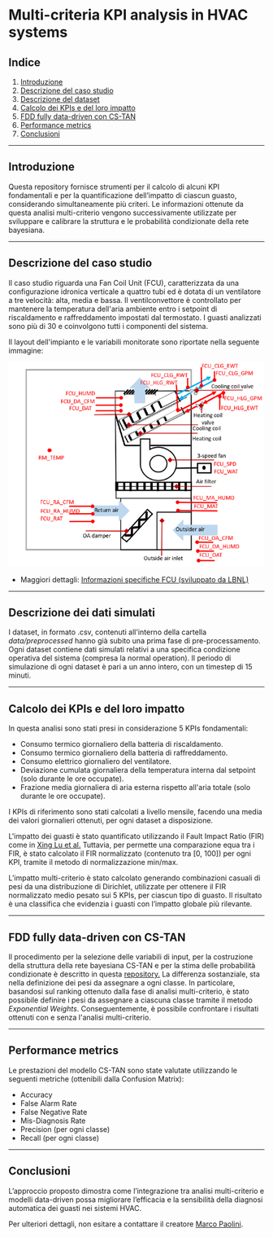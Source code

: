 # Multi-criteria KPI analysis in HVAC systems

## Indice
1. [Introduzione](#introduzione)
2. [Descrizione del caso studio](#descrizione-del-caso-studio)
3. [Descrizione del dataset](#descrizione-del-caso-studio)
4. [Calcolo dei KPIs e del loro impatto](#calcolo-dei-kpis-e-del-loro-impatto)
5. [FDD fully data-driven con CS-TAN](#fdd-fully-data-driven-con-cs-tan)
6. [Performance metrics](#performance-metrics)
7. [Conclusioni](#conclusioni)

---

## Introduzione
Questa repository fornisce strumenti per il calcolo di alcuni KPI fondamentali e per la quantificazione dell’impatto di ciascun guasto, considerando simultaneamente più criteri.
Le informazioni ottenute da questa analisi multi-criterio vengono successivamente utilizzate per sviluppare e calibrare la struttura e le probabilità condizionate della rete bayesiana.

---

## Descrizione del caso studio
Il caso studio riguarda una Fan Coil Unit (FCU), caratterizzata da una configurazione idronica verticale a quattro tubi ed è dotata di un ventilatore a tre velocità: alta, media e bassa.
Il ventilconvettore è controllato per mantenere la temperatura dell'aria ambiente entro i setpoint di riscaldamento e raffreddamento impostati dal termostato.
I guasti analizzati sono più di 30 e coinvolgono tutti i componenti del sistema.

Il layout dell'impianto e le variabili monitorate sono riportate nella seguente immagine:

![AHU Layout](figs/case_study_FCU.png)

- Maggiori dettagli: [Informazioni specifiche FCU (sviluppato da LBNL)](https://dx.doi.org/10.25984/1881324)

---

## Descrizione dei dati simulati
I dataset, in formato .csv, contenuti all'interno della cartella _data/preprocessed_ hanno già subito una prima fase di pre-processamento.
Ogni dataset contiene dati simulati relativi a una specifica condizione operativa del sistema (compresa la normal operation).
Il periodo di simulazione di ogni dataset è pari a un anno intero, con un timestep di 15 minuti.

---

## Calcolo dei KPIs e del loro impatto
In questa analisi sono stati presi in considerazione 5 KPIs fondamentali:
- Consumo termico giornaliero della batteria di riscaldamento.
- Consumo termico giornaliero della batteria di raffreddamento.
- Consumo elettrico giornaliero del ventilatore.
- Deviazione cumulata giornaliera della temperatura interna dal setpoint (solo durante le ore occupate).
- Frazione media giornaliera di aria esterna rispetto all'aria totale (solo durante le ore occupate).

I KPIs di riferimento sono stati calcolati a livello mensile, facendo una media dei valori giornalieri ottenuti, per ogni dataset a disposizione.

L'impatto dei guasti è stato quantificato utilizzando il Fault Impact Ratio (FIR) come in [Xing Lu et al.](https://www.sciencedirect.com/science/article/abs/pii/S0378778821007325)
Tuttavia, per permette una comparazione equa tra i FIR, è stato calcolato il FIR normalizzato (contenuto tra [0, 100]) per ogni KPI, tramite il metodo di normalizzazione min/max.

L’impatto multi-criterio è stato calcolato generando combinazioni casuali di pesi da una distribuzione di Dirichlet, utilizzate per ottenere il FIR normalizzato medio pesato sui 5 KPIs, per ciascun tipo di guasto.
Il risultato è una classifica che evidenzia i guasti con l’impatto globale più rilevante.

---

## FDD fully data-driven con CS-TAN
Il procedimento per la selezione delle variabili di input, per la costruzione della struttura della rete bayesiana CS-TAN e per la stima delle probabilità condizionate è descritto in questa [repository.](https://github.com/Paolini408/DataDrivenBNClassifierFDD)
La differenza sostanziale, sta nella definizione dei pesi da assegnare a ogni classe.
In particolare, basandosi sul ranking ottenuto dalla fase di analisi multi-criterio, è stato possibile definire i pesi da assegnare a ciascuna classe tramite il metodo _Exponential Weights_.
Conseguentemente, è possibile confrontare i risultati ottenuti con e senza l'analisi multi-criterio.

---

## Performance metrics
Le prestazioni del modello CS-TAN sono state valutate utilizzando le seguenti metriche (ottenibili dalla Confusion Matrix):
- Accuracy
- False Alarm Rate
- False Negative Rate
- Mis-Diagnosis Rate
- Precision (per ogni classe)
- Recall (per ogni classe)

---

## Conclusioni
L’approccio proposto dimostra come l’integrazione tra analisi multi-criterio e modelli data-driven possa migliorare l’efficacia e la sensibilità della diagnosi automatica dei guasti nei sistemi HVAC.

Per ulteriori dettagli, non esitare a contattare il creatore [Marco Paolini](https://github.com/Paolini408).
